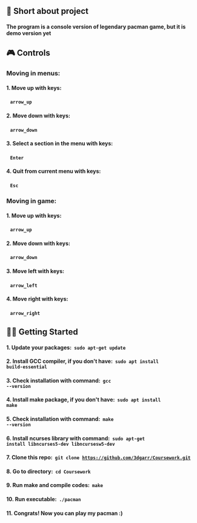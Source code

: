 ## 📜 Short about project
#### The program is a console version of legendary pacman game, but it is demo version yet

## 🎮 Controls
### Moving in menus:
#### 1. Move up with keys: 
#### &nbsp;&nbsp; <code><strong>arrow_up</strong></code>
#### 2. Move down with keys: 
#### &nbsp;&nbsp; <code><strong>arrow_down</strong></code>
#### 3. Select a section in the menu with keys: 
#### &nbsp;&nbsp; <code><strong>Enter</strong></code>
#### 4. Quit from current menu with keys: 
#### &nbsp;&nbsp; <code><strong>Esc</strong></code>

### Moving in game:
#### 1. Move up with keys: 
#### &nbsp;&nbsp; <code><strong>arrow_up</strong></code>
#### 2. Move down with keys: 
#### &nbsp;&nbsp; <code><strong>arrow_down</strong></code>
#### 3. Move left with keys: 
#### &nbsp;&nbsp; <code><strong>arrow_left</strong></code>
#### 4. Move right with keys: 
#### &nbsp;&nbsp; <code><strong>arrow_right</strong></code>


## 👨‍💻 Getting Started
#### 1. Update your packages: &nbsp;**<code>sudo apt-get update</code>**
#### 2. Install GCC compiler, if you don't have: &nbsp;**<code>sudo apt install build-essential</code>**
#### 3. Check installation with command: &nbsp;**<code>gcc --version</code>**
#### 4. Install make package, if you don't have: &nbsp;**<code>sudo apt install make</code>**
#### 5. Check installation with command: &nbsp;**<code>make --version</code>**
#### 6. Install ncurses library with command:  &nbsp;**<code>sudo apt-get install libncurses5-dev libncursesw5-dev</code>**
#### 7. Clone this repo: &nbsp;**<code>git clone https://github.com/3dgarr/Coursework.git</code>**
#### 8. Go to directory: &nbsp;**<code>cd Coursework</code>**
#### 9. Run make and compile codes: &nbsp;**<code>make</code>**
#### 10. Run executable: &nbsp;**<code>./pacman</code>**
#### 11. Congrats! Now you can play my pacman :)